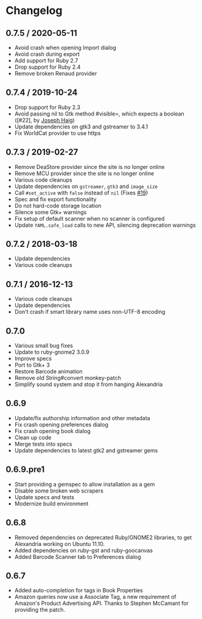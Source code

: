 # Changelog

## 0.7.5 / 2020-05-11

* Avoid crash when opening Import dialog
* Avoid crash during export
* Add support for Ruby 2.7
* Drop support for Ruby 2.4
* Remove broken Renaud provider

## 0.7.4 / 2019-10-24

* Drop support for Ruby 2.3
* Avoid passing nil to Gtk method #visible=, which expects a boolean
  ([#22], by [Joseph Haig][jrmhaig])
* Update dependencies on gtk3 and gstreamer to 3.4.1
* Fix WorldCat provider to use https

## 0.7.3 / 2019-02-27

* Remove DeaStore provider since the site is no longer online
* Remove MCU provider since the site is no longer online
* Various code cleanups
* Update dependencies on `gstreamer`, `gtk3` and `image_size`
* Call `#set_active` with `false` instead of `nil` (Fixes [#19])
* Spec and fix export functionality
* Do not hard-code storage location
* Silence some Gtk+ warnings
* Fix setup of default scanner when no scanner is configured
* Update `YAML.safe_load` calls to new API, silencing deprecation warnings

## 0.7.2 / 2018-03-18

* Update dependencies
* Various code cleanups

## 0.7.1 / 2016-12-13

* Various code cleanups
* Update dependencies
* Don't crash if smart library name uses non-UTF-8 encoding

## 0.7.0

* Various small bug fixes
* Update to ruby-gnome2 3.0.9
* Improve specs
* Port to Gtk+ 3
* Restore Barcode animation
* Remove old String#convert monkey-patch
* Simplify sound system and stop it from hanging Alexandria

## 0.6.9

* Update/fix authorship information and other metadata
* Fix crash opening preferences dialog
* Fix crash opening book dialog
* Clean up code
* Merge tests into specs
* Update dependencies to latest gtk2 and gstreamer gems

## 0.6.9.pre1

* Start providing a gemspec to allow installation as a gem
* Disable some broken web scrapers
* Update specs and tests
* Modernize build environment

## 0.6.8

* Removed dependencies on deprecated Ruby/GNOME2 libraries, to get
  Alexandria working on Ubuntu 11.10.
* Added dependencies on ruby-gst and ruby-goocanvas
* Added Barcode Scanner tab to Preferences dialog

## 0.6.7

* Added auto-completion for tags in Book Properties
* Amazon queries now use a Associate Tag, a new requirement of
  Amazon's Product Advertising API. Thanks to Stephen McCamant for
  providing the patch.

<!-- contributors -->
[jrmhaig]: https://github.com/jrmhaig

<!-- issues and pull requests -->
[#23]: https://github.com/mvz/alexandria-book-collection-manager/pull/23
[#19]: https://github.com/mvz/alexandria-book-collection-manager/issues/19
